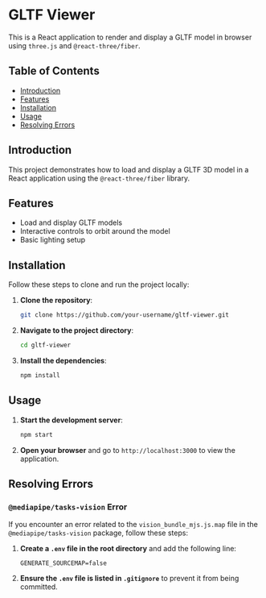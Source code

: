 # GLTF Viewer

This is a React application to render and display a GLTF model in browser using `three.js` and `@react-three/fiber`.

## Table of Contents

- [Introduction](#introduction)
- [Features](#features)
- [Installation](#installation)
- [Usage](#usage)
- [Resolving Errors](#resolving-errors)


## Introduction

This project demonstrates how to load and display a GLTF 3D model in a React application using the `@react-three/fiber` library.

## Features

- Load and display GLTF models
- Interactive controls to orbit around the model
- Basic lighting setup

## Installation

Follow these steps to clone and run the project locally:

1. **Clone the repository**:

    ```bash
    git clone https://github.com/your-username/gltf-viewer.git
    ```

2. **Navigate to the project directory**:

    ```bash
    cd gltf-viewer
    ```

3. **Install the dependencies**:

    ```bash
    npm install
    ```

## Usage

1. **Start the development server**:

    ```bash
    npm start
    ```

2. **Open your browser** and go to `http://localhost:3000` to view the application.

## Resolving Errors

### `@mediapipe/tasks-vision` Error

If you encounter an error related to the `vision_bundle_mjs.js.map` file in the `@mediapipe/tasks-vision` package, follow these steps:

1. **Create a `.env` file in the root directory** and add the following line:

    ```plaintext
    GENERATE_SOURCEMAP=false
    ```

2. **Ensure the `.env` file is listed in `.gitignore`** to prevent it from being committed.

